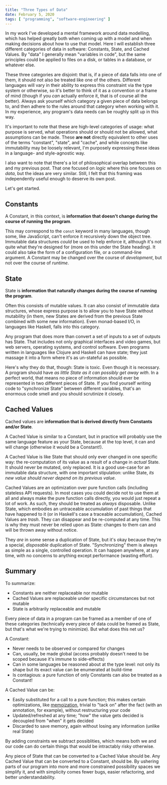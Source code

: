 ```yaml
---
title: "Three Types of Data"
date: February 5, 2020
tags: [ "programming", "software-engineering" ]
---
```


In my work I've developed a mental framework around data modelling, which has helped greatly
both when coming up with a model and when making decisions about how to use that model. Here I 
will establish three different categories of data in software: Constants, State, and Cached Values. 
By "data" I generally mean "variables in code", but the same principles could be applied to files on 
a disk, or tables in a database, or whatever else.

These three categories are disjoint: that is, if a piece of data falls into one of them, it should
not also be treated like one of the others. Different languages will vary in their ability to express
this constraint via the type system or otherwise, so it's better to think of it as a convention or
a frame of mind (though if you *can* actually enforce it, that is of course all the better). Always
ask yourself which category a given piece of data belongs to, and then adhere to the rules around
that category when working with it. In my experience, any program's data needs can be roughly 
split up in this way. 

It's important to note that these are high-level categories of usage: what purpose is served, what
operations should or should not be allowed, what assumptions can be made. These **are not** directly 
equivalent to other uses of the terms "constant", "state", and "cache", and while concepts like 
immutability may be loosely relevant, I'm purposely expressing these ideas in a language- and 
style-agnostic way.

I also want to note that there's a lot of philosophical overlap between this and my previous post.
That one focused on *logic* where this one focuses on *data*, but the ideas are very similar. 
Still, I felt that this framing was independently useful enough to deserve its own post.

Let's get started.

## Constants
A Constant, in this context, is **information that doesn't change during the course of running the 
program**.

This may correspond to the `const` keyword in many languages, though some, like JavaScript, can't 
enforce it recursively down the object tree. Immutable data structures *could* be used to help enforce it,
although it's not quite what they're designed for (more on this under the State heading). It could 
also take the form of a configuration file, or a command-line argument. A Constant may be changed over the 
course of *development*, but not over the course of *runtime*.

## State
State is **information that naturally changes during the course of running the program**.

Often this consists of mutable values. It can also consist of immutable data structures, whose
express purpose is to allow you to have State without mutability (in them, new States are derived 
from the previous State combined with some new information). Even monad-based I/O, in languages
like Haskell, falls into this category.

Any program that does more than convert a set of inputs to a set of outputs has State. That includes
not only graphical interfaces and video games, but web servers, operating systems, and control
software. Even programs written in languages like Clojure and Haskell can have state; they just 
massage it into a form where it's as un-stateful as possible.

Here's why they do that, though: State is toxic. Even though it is necessary. A program should
have *as little State as it can possibly get away with*. In a perfect world, that means no piece 
of information should ever be represented in two different pieces of State. If you find yourself
writing code to "synchronize State" between different variables, that's an enormous code smell 
and you should scrutinize it closely.

## Cached Values
Cached values are **information that is derived directly from Constants and/or State**.

A Cached Value is similar to a Constant, but in practice will probably use the same 
language feature as your State, because at the top level, it can and will change (otherwise 
it would be a Constant!).

A Cached Value is like State that should only ever changed in one specific way: the re-computation 
of its value as a result of a change in *actual* State. It should never be mutated, only replaced.
It is a good use-case for an immutable data structure, with one important stipulation: unlike
State, *its new value should never depend on its previous value*.

Cached Values are an optimization over pure function calls (including stateless API requests). 
In most cases you could decide not to use them at all and always make the pure function calls 
directly, you would just repeat a lot of work. As such, they should be treated as *always* disposable. 
Unlike State, which embodies an untraceable accumulation of past things that have happened to it 
(or in Haskell's case a traceable accumulation), Cached Values are *trash*. They can disappear and 
be re-computed at any time. This is why they must never be relied upon as State: changes to them 
can and will be thrown away without notice.

They *are* in some sense a duplication of State, but it's okay because they're a special, 
*disposable* duplication of State. "Synchronizing" them is always as simple as a single, 
controlled operation. It can happen anywhere, at any time, with no concerns to anything 
except performance (wasting effort).

## Summary
To summarize:
- Constants are neither replaceable nor mutable
- Cached Values are replaceable under specific circumstances but not mutable
- State is arbitrarily replaceable and mutable

Every piece of data in a program can be framed as a member of one of these categories (technically 
every piece of data could be framed as State, but that's what we're trying to minimize). But what 
does this net us?

A Constant:
- Never needs to be observed or compared for changes
- Can, usually, be made global (access probably doesn't need to be scoped because it's immune 
to side-effects)
- Can in some languages be reasoned about at the type level: not only its shape but its exact 
value can be enumerated at build-time
- Is contagious: a pure function of only Constants can also be treated as a Constant!

A Cached Value can be:
- Easily substituted for a call to a pure function; this makes certain optimizations, like 
[memoization](https://en.wikipedia.org/wiki/Memoization), trivial to "tack on" after the fact (with 
an annotation, for example), without restructuring your code
- Updated/refreshed at any time; "how" the value gets decided is decoupled from "when" it gets decided
- Discarded to save memory, again without losing any information (unlike real State)

By adding constraints we subtract possiblities, which means both we and our code can do certain 
things that would be intractably risky otherwise.

Any piece of State that can be converted to a Cached Value should be. Any Cached Value that can 
be converted to a Constant, should be. By ushering parts of our program into more and more 
constrained possibility spaces we simplify it, and with simplicity comes fewer bugs, easier 
refactoring, and better understandability.
